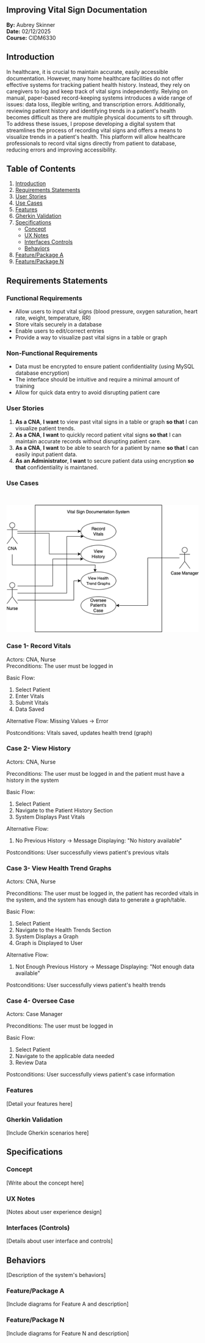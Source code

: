 ## Improving Vital Sign Documentation 
**By:** Aubrey Skinner  
**Date:** 02/12/2025  
**Course:** CIDM6330  

## Introduction
In healthcare, it is crucial to maintain accurate, easily accessible documentation. However, many home healthcare facilities do not offer effective systems for tracking patient health history. Instead, they rely on caregivers to log and keep track of vital signs independently. Relying on manual, paper-based record-keeping systems introduces a wide range of issues: data loss, illegible writing, and transcription errors. Additionally, reviewing patient history and identifying trends in a patient's health becomes difficult as there are multiple physical documents to sift through. To address these issues, I propose developing a digital system that streamlines the process of recording vital signs and offers a means to visualize trends in a patient's health. This platform will allow healthcare professionals to record vital signs directly from patient to database, reducing errors and improving accessibility. 

## Table of Contents
1. [Introduction](#introduction)
2. [Requirements Statements](#requirements-statements)
3. [User Stories](#user-stories)
4. [Use Cases](#use-cases)
5. [Features](#features)
6. [Gherkin Validation](#gherkin-validation)
7. [Specifications](#specifications)
   - [Concept](#concept)
   - [UX Notes](#ux-notes)
   - [Interfaces Controls](#interfaces-controls)
   - [Behaviors](#behaviors)
8. [Feature/Package A](#featurepackage-a)
9. [Feature/Package N](#featurepackage-n)


## Requirements Statements
### Functional Requirements
* Allow users to input vital signs (blood pressure, oxygen saturation, heart rate, weight, temperature, RR)
* Store vitals securely in a database
* Enable users to edit/correct entries
* Provide a way to visualize past vital signs in a table or graph
  
### Non-Functional Requirements
* Data must be encrypted to ensure patient confidentiality (using MySQL database encryption)
* The interface should be intuitive and require a minimal amount of training
* Allow for quick data entry to avoid disrupting patient care
  
### User Stories
1. <b>As a CNA</b>, <b>I want</b> to view past vital signs in a table or graph <b>so that</b> I can visualize patient trends. <br>
2. <b>As a CNA</b>, <b>I want</b> to quickly record patient vital signs <b>so that</b> I can maintain accurate records without disrupting patient care. <br>
3. <b>As a CNA</b>, <b>I want</b> to be able to search for a patient by name <b>so that</b> I can easily input patient data. <br>
4. <b>As an Administrator</b>, <b>I want</b> to secure patient data using encryption <b>so that</b> confidentiality is maintaned. 

### Use Cases 
<br>  

![Use Case Diagram](images/UseCase.png)
<br>
### Case 1- Record Vitals
Actors: CNA, Nurse<br>
Preconditions: The user must be logged in <br>

Basic Flow:  
1. Select Patient 
2. Enter Vitals 
3. Submit Vitals 
4. Data Saved <br>

Alternative Flow: 
Missing Values -> Error <br>

Postconditions: Vitals saved, updates health trend (graph)<br>

### Case 2- View History
Actors: CNA, Nurse<br>


Preconditions: The user must be logged in and the patient must have a history in the system <br>

Basic Flow: 
1. Select Patient
2. Navigate to the Patient History Section
3. System Displays Past Vitals<br>

Alternative Flow:
1. No Previous History -> Message Displaying: "No history available"<br>

Postconditions: User successfully views patient's previous vitals

### Case 3- View Health Trend Graphs
Actors: CNA, Nurse<br>

Preconditions: The user must be logged in, the patient has recorded vitals in the system, and the system has enough data to generate a graph/table.<br>

Basic Flow: 
1. Select Patient
2. Navigate to the Health Trends Section
3. System Displays a Graph
4. Graph is Displayed to User<br>

Alternative Flow:
1. Not Enough Previous History -> Message Displaying: "Not enough data available"<br>

Postconditions: User successfully views patient's health trends

### Case 4- Oversee Case
Actors: Case Manager<br>

Preconditions: The user must be logged in<br>

Basic Flow: 
1. Select Patient
2. Navigate to the applicable data needed
3. Review Data<br>

Postconditions: User successfully views patient's case information


### Features
[Detail your features here]

### Gherkin Validation
[Include Gherkin scenarios here]


## Specifications
### Concept
[Write about the concept here]

### UX Notes
[Notes about user experience design]

### Interfaces (Controls)
[Details about user interface and controls]

## Behaviors
[Description of the system's behaviors]

### Feature/Package A
[Include diagrams for Feature A and description]

### Feature/Package N
[Include diagrams for Feature N and description]

